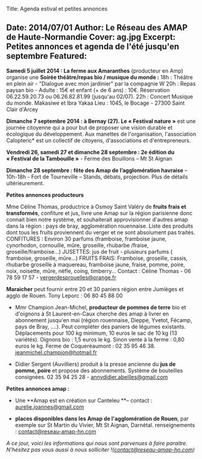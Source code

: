 Title: Agenda estival et petites annonces

Date: 2014/07/01
Author: Le Réseau des AMAP de Haute&#x2011;Normandie
Cover: ag.jpg
Excerpt: Petites annonces et agenda de l'été jusqu'en septembre
Featured:
---

**Samedi 5 juillet 2014 : La ferme aux Amaranthes** (producteur en Amp) organise une **Soirée théâtre/repas bio / musique du monde :**
18h : Théâtre en plein air - "Dialogue avec mon jardinier" par la compagnie W
20h : Repas paysan bio - Adulte : 15€ et enfant (+ de 6 ans) : 10€. Réservation 06.22.59.20.73 ou 06.26.82.81.99 (jusqu'au 02/07).
22h : Concert Musique du monde. Makasiwe et Ibra Yakaa
Lieu : 1045, le Bocage - 27300 Saint Clair d'Arcey

**Dimanche 7 septembre 2014 : à Bernay (27). Le « Festival nature »** est une journée citoyenne qui a pour but de proposer une vision durable et écologique du développement. Aux manettes de l'organisation, l'association Calopteric* est un collectif de citoyens, d'associations et d'entrepreneurs.

**Vendredi 26, samedi 27 et dimanche 28 septembre : 2e édition du « Festival de la Tambouille »** - Ferme des Bouillons – Mt St Aignan

**Dimanche 28 septembre : fête des Amap de l’agglomération havraise** – 10h-18h - Fort de Tourneville – Stands, débats, projection. Plus de détails ultérieurement.


**Petites annonces producteurs**

Mme Céline Thomas, productrice à Osmoy Saint Valéry de **fruits frais et transformés**, confiture et jus, livre une Amap sur la région parisienne donc connait bien notre système, et souhaiterait approvisionner d'autres amap dans la région : pays de bray, agglomération rouennaise. Liste des produits dont tous les fruits proviennent du verger et ne sont absolument pas traités. 
CONFITURES : Environ 30 parfums (framboise, framboise jaune, cynorhodon, cornouille, mûre, groseille, rhubarbe /fraise, groseille/framboise...)
JUSETTES: jus de fruit - plusieurs parfums ( framboise, groseille, mûre...)
FRUITS FRAIS: Framboise, groseille, cassis, rhubarbe groseille à maquereau, framboise jaune, fraise, pomme, poire, noix, noisette, mûre, nèfle, coing, timberry...
Contact : Céline Thomas - 06 78 59 17 57 - vergerdesprouelles@orange.fr
	
**Maraicher** peut fournir entre 20 et 30 paniers région entre Jumièges et agglo de Rouen. Tony Leporc : 06 80 45 88 00


- Mmr Champion Jean-Michel, **producteur de pommes de terre** bio et d'oignons à St Laurent-en-Caux cherche des amap à livrer en abonnement jusqu'en mai (région rouennaise, Dieppe, Yvetot, Fécamp, pays de Bray, ....). Peut compléter des paniers de légumes existants. Déplacements pour 100 kg minimum, 10 euros le sac de 10 kg (13 variétés). Oignons bio : 1,5 euros le kg. Sinon vente à la ferme : 0,80 euros le kg. Ferme de Coqueréaumont : 02 35 95 46 38. jeanmichel.champion@hotmail.fr


- Didier Sergent (Auvilliers) produit à la presse ancienne du **jus de pomme, poire** et propose des abonnements. Système de bouteilles consignées. 02 35 94 25 28 - annydidier.abeilles@gmail.com


**Petites annonces amap :**

- Une **Amap est en création sur Canteleu **– contact : aurelie.joannes@gmail.com

- **places disponibles dans les Amap de l'agglomération de Rouen**, par exemple sur St Martin du Vivier, Mt St Aignan, Darnétal. renseignements : contact@reseau-amap-hn.com

*A ce jour, voici les informations qui nous sont parvenues à faire paraitre. N'hésitez pas vous aussi à nous solliciter !(contact@reseau-amap-hn.com)*